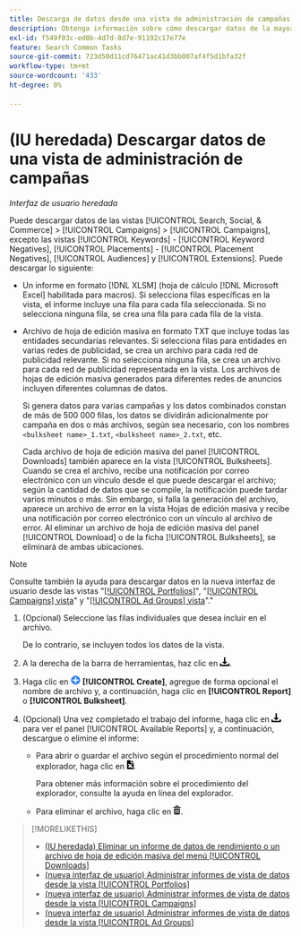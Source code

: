 ```yaml
---
title: Descarga de datos desde una vista de administración de campañas
description: Obtenga información sobre cómo descargar datos de la mayoría de las vistas de administración de campañas.
exl-id: f549f03c-ed0b-4d7d-8d7e-91192c17e77e
feature: Search Common Tasks
source-git-commit: 723d50d11cd76471ac41d3bb007af4f5d1bfa32f
workflow-type: tm+mt
source-wordcount: '433'
ht-degree: 0%

---
```


# (IU heredada) Descargar datos de una vista de administración de campañas

*Interfaz de usuario heredada*

Puede descargar datos de las vistas [!UICONTROL Search, Social, & Commerce] > [!UICONTROL Campaigns] > [!UICONTROL Campaigns], excepto las vistas [!UICONTROL Keywords] - [!UICONTROL Keyword Negatives], [!UICONTROL Placements] - [!UICONTROL Placement Negatives], [!UICONTROL Audiences] y [!UICONTROL Extensions]. Puede descargar lo siguiente:

* Un informe en formato [!DNL XLSM] (hoja de cálculo [!DNL Microsoft Excel] habilitada para macros). Si selecciona filas específicas en la vista, el informe incluye una fila para cada fila seleccionada. Si no selecciona ninguna fila, se crea una fila para cada fila de la vista.

* Archivo de hoja de edición masiva en formato TXT que incluye todas las entidades secundarias relevantes. Si selecciona filas para entidades en varias redes de publicidad, se crea un archivo para cada red de publicidad relevante. Si no selecciona ninguna fila, se crea un archivo para cada red de publicidad representada en la vista. Los archivos de hojas de edición masiva generados para diferentes redes de anuncios incluyen diferentes columnas de datos.

  Si genera datos para varias campañas y los datos combinados constan de más de 500 000 filas, los datos se dividirán adicionalmente por campaña en dos o más archivos, según sea necesario, con los nombres `<bulksheet name>_1.txt`, `<bulksheet name>_2.txt`, etc.

  Cada archivo de hoja de edición masiva del panel [!UICONTROL Downloads] también aparece en la vista [!UICONTROL Bulksheets]. Cuando se crea el archivo, recibe una notificación por correo electrónico con un vínculo desde el que puede descargar el archivo; según la cantidad de datos que se compile, la notificación puede tardar varios minutos o más. Sin embargo, si falla la generación del archivo, aparece un archivo de error en la vista Hojas de edición masiva y recibe una notificación por correo electrónico con un vínculo al archivo de error. Al eliminar un archivo de hoja de edición masiva del panel [!UICONTROL Download] o de la ficha [!UICONTROL Bulksheets], se eliminará de ambas ubicaciones.

>[!NOTE]
>
>Consulte también la ayuda para descargar datos en la nueva interfaz de usuario desde las vistas &quot;[[!UICONTROL Portfolios]](/help/search-social-commerce/new-ui/manage/portfolios/portfolio-view-report.md)&quot;, &quot;[[!UICONTROL Campaigns] vista](/help/search-social-commerce/new-ui/manage/campaigns/campaign-view-report.md)&quot; y &quot;[[!UICONTROL Ad Groups] vista](/help/search-social-commerce/new-ui/manage/ad-groups/ad-group-view-report.md)&quot;.&quot;

1. (Opcional) Seleccione las filas individuales que desea incluir en el archivo.

   De lo contrario, se incluyen todos los datos de la vista.

1. A la derecha de la barra de herramientas, haz clic en ![Descarga de informe](/help/search-social-commerce/assets/download.png "Descarga de informe").

1. Haga clic en ![Crear](/help/search-social-commerce/assets/add.png "Crear") **[!UICONTROL Create]**, agregue de forma opcional el nombre de archivo y, a continuación, haga clic en **[!UICONTROL Report]** o **[!UICONTROL Bulksheet]**.

1. (Opcional) Una vez completado el trabajo del informe, haga clic en ![Descarga de informe](/help/search-social-commerce/assets/download.png "Descarga de informe") para ver el panel [!UICONTROL Available Reports] y, a continuación, descargue o elimine el informe:

   * Para abrir o guardar el archivo según el procedimiento normal del explorador, haga clic en ![Descargar hoja de cálculo](/help/search-social-commerce/assets/download-spreadsheet.png "Descargar hoja de cálculo").

     Para obtener más información sobre el procedimiento del explorador, consulte la ayuda en línea del explorador.

   * Para eliminar el archivo, haga clic en ![Eliminar](/help/search-social-commerce/assets/delete.png "Eliminar").

>[!MORELIKETHIS]
>
>* [(IU heredada) Eliminar un informe de datos de rendimiento o un archivo de hoja de edición masiva del menú [!UICONTROL Downloads]](/help/search-social-commerce/common-tasks/navigation-editing-selection/download-delete-data.md)
>* [(nueva interfaz de usuario) Administrar informes de vista de datos desde la vista [!UICONTROL Portfolios]](/help/search-social-commerce/new-ui/manage/portfolios/portfolio-view-report.md)
>* [(nueva interfaz de usuario) Administrar informes de vista de datos desde la vista [!UICONTROL Campaigns]](/help/search-social-commerce/new-ui/manage/campaigns/campaign-view-report.md)
>* [(nueva interfaz de usuario) Administrar informes de vista de datos desde la vista [!UICONTROL Ad Groups]](/help/search-social-commerce/new-ui/manage/ad-groups/ad-group-view-report.md)
